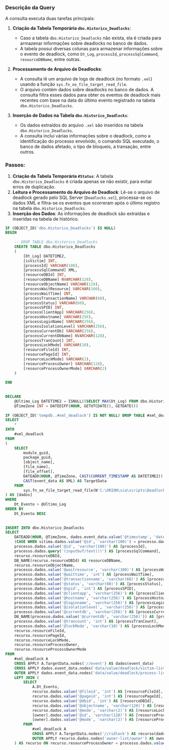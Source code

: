 ### Descrição da Query

A consulta executa duas tarefas principais:

1. **Criação da Tabela Temporária `dbo.Historico_Deadlocks`**:
   - Caso a tabela `dbo.Historico_Deadlocks` não exista, ela é criada para armazenar informações sobre deadlocks no banco de dados.
   - A tabela possui diversas colunas para armazenar informações sobre o evento de deadlock, como `Dt_Log`, `processId`, `processSqlCommand`, `resourceDBName`, entre outras.

2. **Processamento de Arquivo de Deadlocks**:
   - A consulta lê um arquivo de logs de deadlock (no formato `.xel`) usando a função `sys.fn_xe_file_target_read_file`.
   - O arquivo contém dados sobre deadlocks no banco de dados. A consulta filtra esses dados para obter os eventos de deadlock mais recentes com base na data do último evento registrado na tabela `dbo.Historico_Deadlocks`.

3. **Inserção de Dados na Tabela `dbo.Historico_Deadlocks`**:
   - Os dados extraídos do arquivo `.xel` são inseridos na tabela `dbo.Historico_Deadlocks`.
   - A consulta inclui várias informações sobre o deadlock, como a identificação do processo envolvido, o comando SQL executado, o banco de dados afetado, o tipo de bloqueio, a transação, entre outros.

### Passos:
1. **Criação da Tabela Temporária `#Status`**: A tabela `dbo.Historico_Deadlocks` é criada apenas se não existir, para evitar erros de duplicação.
2. **Leitura e Processamento do Arquivo de Deadlock**: Lê-se o arquivo de deadlock gerado pelo SQL Server (`Deadlocks.xel`), processa-se os dados XML e filtra-se os eventos que ocorreram após o último registro na tabela `dbo.Historico_Deadlocks`.
3. **Inserção dos Dados**: As informações de deadlock são extraídas e inseridas na tabela de histórico.

```SQL
IF (OBJECT_ID('dbo.Historico_Deadlocks') IS NULL)
BEGIN
 
    -- DROP TABLE dbo.Historico_Deadlocks
    CREATE TABLE dbo.Historico_Deadlocks
    (
        [Dt_Log] DATETIME2,
        [isVictim] INT,
        [processId] VARCHAR(100),
        [processSqlCommand] XML,
        [resourceDBId] INT,
        [resourceDBName] NVARCHAR(128),
        [resourceObjectName] VARCHAR(128),
        [processWaitResource] VARCHAR(100),
        [processWaitTime] INT,
        [processTransactionName] VARCHAR(60),
        [processStatus] VARCHAR(60),
        [processSPID] INT,
        [processClientApp] VARCHAR(256),
        [processHostname] VARCHAR(256),
        [processLoginName] VARCHAR(256),
        [processIsolationLevel] VARCHAR(256),
        [processCurrentDb] VARCHAR(256),
        [processCurrentDbName] NVARCHAR(128),
        [processTranCount] INT,
        [processLockMode] VARCHAR(10),
        [resourceFileId] INT,
        [resourcePageId] INT,
        [resourceLockMode] VARCHAR(2),
        [resourceProcessOwner] VARCHAR(128),
        [resourceProcessOwnerMode] VARCHAR(2)
    )
 
END
 
    
DECLARE 
    @Ultimo_Log DATETIME2 = ISNULL((SELECT MAX(Dt_Log) FROM dbo.Historico_Deadlocks WITH(NOLOCK)), '1900-01-01'),
    @TimeZone INT = DATEDIFF(HOUR, GETUTCDATE(), GETDATE())
 
IF (OBJECT_ID('tempdb..#xml_deadlock') IS NOT NULL) DROP TABLE #xml_deadlock
SELECT
    *
INTO
    #xml_deadlock
FROM
(
    SELECT
        module_guid,
        package_guid,
        [object_name],
        [file_name],
        [file_offset],
        DATEADD(HOUR, @TimeZone, CAST(CURRENT_TIMESTAMP AS DATETIME2)) AS Dt_Evento,
        CAST(event_data AS XML) AS TargetData
    FROM 
        sys.fn_xe_file_target_read_file(N'C:\ORION\sia\scripts\Deadlocks.xel', NULL, NULL, NULL)
) AS [dados]
WHERE
    Dt_Evento > @Ultimo_Log
ORDER BY 
    Dt_Evento DESC
 
    
INSERT INTO dbo.Historico_Deadlocks
SELECT
    DATEADD(HOUR, @TimeZone, dados.event_data.value('@timestamp', 'datetime2')) AS [timestamp],
    (CASE WHEN vitima.dados.value('@id', 'varchar(100)') = processo.dados.value('@id', 'varchar(100)') THEN 1 ELSE 0 END) AS isVictim,
    processo.dados.value('@id', 'varchar(100)') AS [processId],
    processo.dados.query('(inputbuf/text())') AS [processSqlCommand],
    recurso.resourceDBId,
    DB_NAME(recurso.resourceDBId) AS resourceDBName,
    recurso.resourceObjectName,
    processo.dados.value('@waitresource', 'varchar(100)') AS [processWaitResource],
    processo.dados.value('@waittime', 'int') AS [processWaitTime],
    processo.dados.value('@transactionname', 'varchar(60)') AS [processTransactionName],
    processo.dados.value('@status', 'varchar(60)') AS [processStatus],
    processo.dados.value('@spid', 'int') AS [processSPID],
    processo.dados.value('@clientapp', 'varchar(256)') AS [processClientApp],
    processo.dados.value('@hostname', 'varchar(256)') AS [processHostname],
    processo.dados.value('@loginname', 'varchar(256)') AS [processLoginName],
    processo.dados.value('@isolationlevel', 'varchar(256)') AS [processIsolationLevel],
    processo.dados.value('@currentdb', 'varchar(256)') AS [processCurrentDb],
    DB_NAME(processo.dados.value('@currentdb', 'varchar(256)')) AS [processCurrentDbName],
    processo.dados.value('@trancount', 'int') AS [processTranCount],
    processo.dados.value('@lockMode', 'varchar(10)') AS [processLockMode],
    recurso.resourceFileId,
    recurso.resourcePageId,
    recurso.resourceLockMode,
    recurso.resourceProcessOwner,
    recurso.resourceProcessOwnerMode
FROM
    #xml_deadlock A
    CROSS APPLY A.TargetData.nodes('//event') AS dados(event_data)
    CROSS APPLY dados.event_data.nodes('data/value/deadlock/victim-list/victimProcess') AS vitima(dados)
    OUTER APPLY dados.event_data.nodes('data/value/deadlock/process-list/process') AS processo(dados)
    LEFT JOIN (
        SELECT
            A.Dt_Evento,
            recurso.dados.value('@fileid', 'int') AS [resourceFileId],
            recurso.dados.value('@pageid', 'int') AS [resourcePageId],
            recurso.dados.value('@dbid', 'int') AS [resourceDBId],
            recurso.dados.value('@objectname', 'varchar(128)') AS [resourceObjectName],
            recurso.dados.value('@mode', 'varchar(2)') AS [resourceLockMode],
            [owner].dados.value('@id', 'varchar(128)') AS [resourceProcessOwner],
            [owner].dados.value('@mode', 'varchar(2)') AS [resourceProcessOwnerMode]
        FROM 
            #xml_deadlock A
            CROSS APPLY A.TargetData.nodes('//ridlock') AS recurso(dados)
            OUTER APPLY recurso.dados.nodes('owner-list/owner') AS owner(dados)
    ) AS recurso ON recurso.resourceProcessOwner = processo.dados.value('@id', 'varchar(100)') AND recurso.Dt_Evento = A.Dt_Evento
```
